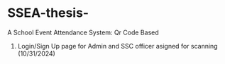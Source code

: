 # SSEA-thesis-
A School Event Attendance System: Qr Code Based
1. Login/Sign Up page for Admin and SSC officer asigned for scanning (10/31/2024)